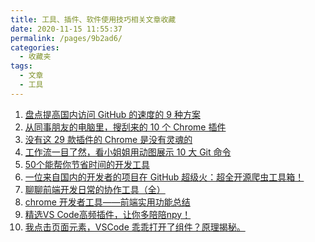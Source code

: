 ```yaml
---
title: 工具、插件、软件使用技巧相关文章收藏
date: 2020-11-15 11:55:37
permalink: /pages/9b2ad6/
categories: 
  - 收藏夹
tags: 
  - 文章
  - 工具
---
```


1. [盘点提高国内访问 GitHub 的速度的 9 种方案][url-1]
2. [从同事朋友的电脑里，搜刮来的 10 个 Chrome 插件][url-2]
3. [没有这 29 款插件的 Chrome 是没有灵魂的][url-5]
4. [工作流一目了然，看小姐姐用动图展示 10 大 Git 命令][url-3]
5. [50个能帮你节省时间的开发工具][url-4]
6. [一位来自国内的开发者的项目在 GitHub 超级火：超全开源爬虫工具箱！][url-6]
7. [聊聊前端开发日常的协作工具（全）][url-7]
8. [chrome 开发者工具——前端实用功能总结][url-8]
9. [精选VS Code高频插件，让你多陪陪npy！][url-9]
10. [我点击页面元素，VSCode 乖乖打开了组件？原理揭秘。][url-10]

[url-1]: https://mp.weixin.qq.com/s?__biz=MzIzNzA4NDk3Nw==&mid=2457740770&idx=2&sn=67d365cff13f9ed0db14328364c4f87c&chksm=ff448dbcc83304aa6b89f4b530f1e5e7965709d169ff5d0f8efc3d280ac9c425ba6c0a6ea42a&mpshare=1&scene=1&srcid=0911kpb6wpqvsKuTXWN3qU1S&sharer_sharetime=1599816543482&sharer_shareid=76605a84a018b6b091677b5240ac0709&key=6c296afc1e26cebccd7b5d5427a6a2cec37a40a83a2b59e41d9745d93e3771f9b22916e35a9fc541cf18407c98e58a4a2f11f4d3ce9f07d281e69c9124d3f98cc186612168a94917faa4e5d176791934ebea5f67ff6b04596d610b298b35162fc1108ffff6556474387c47c071b5bd5687805bd46f985ce97198bdf1c0495c06&ascene=1&uin=MTQ3NTQwOTg4MQ%3D%3D&devicetype=Windows+10+x64&version=62090529&lang=zh_CN&exportkey=Ac4NF68LhcRSv5Q7yEIp83I%3D&pass_ticket=MRyC7ujU4ZM5Jd3KfXI5vZmueAawa0qE8vlOHZ%2FvhuGICkvC3xEEPurwkBShLSAQ&wx_header=0
[url-2]: https://mp.weixin.qq.com/s?__biz=MzIzNzA4NDk3Nw==&mid=2457740273&idx=1&sn=de06803457cac84866abad1a84f6b837&chksm=ff448bafc83302b96c113bb40d3297712c1fdc9bf99dddc4789a32344434c69501b9783f09a5&mpshare=1&scene=1&srcid=0810dmYpeJ39fS1iPFDhMeQA&sharer_sharetime=1597022009516&sharer_shareid=76605a84a018b6b091677b5240ac0709&key=6c296afc1e26cebc1331857e17f17078a9c6f745e4135af53f487d7067a3d44f96d808569d156a792e99ef5423692190cd699414104e768b4cca9adb1582fa99f518cd4ccf96193b6321aeb61cebc20535c0c8fd17848183e3d594392ed4c60e157d40cf0ea582cb2f891b48e27b1a3d0329a7af6ce7239ae1d7c5b3b0993b2a&ascene=1&uin=MTQ3NTQwOTg4MQ%3D%3D&devicetype=Windows+10+x64&version=62090529&lang=zh_CN&exportkey=AVa0jQ%2FNGUzohmTWjqV%2Fj4E%3D&pass_ticket=MRyC7ujU4ZM5Jd3KfXI5vZmueAawa0qE8vlOHZ%2FvhuGICkvC3xEEPurwkBShLSAQ&wx_header=0
[url-3]: https://mp.weixin.qq.com/s?__biz=MjM5NzA1MTcyMA==&mid=2651172750&idx=2&sn=b4d79c1734b4927e3ab122a86f412d9c&chksm=bd2ee3a98a596abfd82d51a13676af001da74a03fea01233dca4c528bdea6a3ed5bab255d8c9&mpshare=1&scene=1&srcid=09096tQUc5LfGT1xpvuDQYDS&sharer_sharetime=1599581811461&sharer_shareid=76605a84a018b6b091677b5240ac0709&key=e3bce42fc7df43444cdaa4f8505d2b79e92b7433f0b7c203a7d2e7343777102e991a0348ffd7b07efb954fe1dd461896a47b48451ed3f0eb30a0d1c40cb1cb21b4f7564fe0031b30a4997eb410cf0d3b26255d59d80bd6bb16fc497bd31402e8d49af3bacace803c80ee044f0bbc7c37ceaff594c66800832c289ee60a2a3386&ascene=1&uin=MTQ3NTQwOTg4MQ%3D%3D&devicetype=Windows+10+x64&version=62090529&lang=zh_CN&exportkey=AR7ApJ4IQLcZ%2F1wEG1dGgck%3D&pass_ticket=MRyC7ujU4ZM5Jd3KfXI5vZmueAawa0qE8vlOHZ%2FvhuGICkvC3xEEPurwkBShLSAQ&wx_header=0
[url-4]:https://mp.weixin.qq.com/s?__biz=Mzg5ODA5NTM1Mw==&mid=2247490305&idx=1&sn=8984366188983f2a458a64c02119bae8&chksm=c0669a97f711138113caf1e1f5750693c5fbcd4e896fcef545c31ac1fb44172cdf9428045b28&mpshare=1&scene=1&srcid=1011ipIITNKWtRLzehccesw4&sharer_sharetime=1602399126338&sharer_shareid=76605a84a018b6b091677b5240ac0709&key=3ecdef47cec487631a8d9ecd170598409547f05588a0d2ce31bb0e6e92fe65085138ece080ea6c02fbed376049156fef411059f77180b0d4677a00c610cf089d25e861559d775309b545579f372edaf0e7c28d5851507af75879d8f12961fb06ab18d774971d4cdb2d1fd7326ef6551ecd90677188ea667e58d94ca348674f83&ascene=1&uin=MTQ3NTQwOTg4MQ%3D%3D&devicetype=Windows+10+x64&version=6300002f&lang=zh_CN&exportkey=AcCk73fkrenye79eZDRPVhk%3D&pass_ticket=JqWxJa8bdrA7kFFDjJ2Ugc%2BYxmazPx5u%2F6xeLa%2BxAbZK6LhP5THzmDnEUiZl159n&wx_header=0
[url-5]:https://mp.weixin.qq.com/s?__biz=MzI0MzIyMDM5Ng==&mid=2649830697&idx=1&sn=3ff700ded047c47a7637f45513e7b9cd&chksm=f175ffeac60276fc14b50126645326a91fe5479c5de795d087af626bb4368a61e7626daf998b&mpshare=1&scene=1&srcid=1031KF6I2qIklvWjAKm3ahVg&sharer_sharetime=1604125605818&sharer_shareid=76605a84a018b6b091677b5240ac0709&key=60815bf891252fab89ccf399be1997e5ce65283ca014f771f313f0611a810b795695f0f5af6b82be9593087efc38e3c0f085dda2aa48a612b2f3d1590b1a06cbc4b2b43b695afd252a64ec23b9e017277d8297e6d8ed4e6300fd2807493aadc97acfc6dc351483b34cb9e6ca080aa251a9d0040852118618293b8a5dbaa37201&ascene=1&uin=MTQ3NTQwOTg4MQ%3D%3D&devicetype=Windows+10+x64&version=6300002f&lang=zh_CN&exportkey=Ad9DMxSX3exZhGDoyPu6ymA%3D&pass_ticket=JqWxJa8bdrA7kFFDjJ2Ugc%2BYxmazPx5u%2F6xeLa%2BxAbZK6LhP5THzmDnEUiZl159n&wx_header=0
[url-6]:https://mp.weixin.qq.com/s?__biz=MzIzNzA4NDk3Nw==&mid=2457741432&idx=1&sn=9404b47b7877141f97c92c6470292685&chksm=ff448026c8330930cbe0b242c1d434896455c9b573d4732850d8c0dd2eb693e017c2617f0788&mpshare=1&scene=1&srcid=1102GivP7UFz21oijMYfVahD&sharer_sharetime=1604332928064&sharer_shareid=76605a84a018b6b091677b5240ac0709&key=60815bf891252fab4f796c0e4e36e3235fe92bab26783d27895e7eda88abef045b387043301127e72bcd33e8e44ddccdc4bdb9d4fa2e7c20e60af1bcb826ba8e827f3549d8a7aa19e4eb295465ede9237ad721a559b9a352e4759c95ccaa435d18c710d252bf17c5d117c6e33f1b7136d0be806282c9f97c703f1323519d0c97&ascene=1&uin=MTQ3NTQwOTg4MQ%3D%3D&devicetype=Windows+10+x64&version=6300002f&lang=zh_CN&exportkey=Aag3Q7nvgzOy6ioN4tRqNM8%3D&pass_ticket=JqWxJa8bdrA7kFFDjJ2Ugc%2BYxmazPx5u%2F6xeLa%2BxAbZK6LhP5THzmDnEUiZl159n&wx_header=0
[url-7]:https://juejin.im/post/6844904176330375181
[url-8]:https://mp.weixin.qq.com/s?__biz=Mzg5NjAzMjI0NQ==&mid=2247488403&idx=1&sn=260b63b20508163dbfabae5ad26c7c80&chksm=c0061f09f771961f39a556fc9fa36d44acc33065de42702085ef246ecd4bbd590d85922ceec2&mpshare=1&scene=1&srcid=1118a9QfQ0b7JR6zTyy693gV&sharer_sharetime=1605709226319&sharer_shareid=76605a84a018b6b091677b5240ac0709&key=db703f13e9c93d828f1b4bd32e43e9ccff3d6fdbd44345380c324a79f343711c32bff3d65c6b534853b8f31acb702be2596b4862a085db014fd2905d5b32a0b9ee73bb8ad619adee1642ea751d9aac8d3ece3ba1bc1bc24851511018202f11ca3a4a94e879a40eaf717c50b9e851c7c9449751b1aebcc332413a64d94d40869c&ascene=1&uin=MTQ3NTQwOTg4MQ%3D%3D&devicetype=Windows+10+x64&version=6300002f&lang=zh_CN&exportkey=AQ%2BzaTyIZRFdQA2bQGB0MMw%3D&pass_ticket=hDXsm3zCTw3jHfqsbwwE88xnevMZ0et1%2FS%2FS%2BT0u9ba%2FxpnsGYp7DyJFD6Ed4ZaV&wx_header=0
[url-9]:https://mp.weixin.qq.com/s?__biz=MzI4NDYxNTM0OQ==&mid=2247486194&idx=1&sn=2b5c036b326c57433d5820a60ccbc2e3&chksm=ebf9fd28dc8e743e0d017964eaf7f39d88825de2cff8f5f7a3e1916dec70fe9f31643940dd94&mpshare=1&scene=1&srcid=1125XzmHVfbUsIZ26J8RZoqG&sharer_sharetime=1606264574598&sharer_shareid=76605a84a018b6b091677b5240ac0709&key=b21a63ac0a84fad9ca7342f7407e0228d4ad7c863d1a7b569c6edd40b5d83e3ae50d55a289ea85fec9eeffa8d4041ed6c13dcc17e36a32257af61585ce4848dd3e4b831428d8efb02a40e46968f5ea00f5f9e618dce73ad78988da1ced5791cc0671de728c849ac2e0428875bb9be65977d8bfe56466635bef56ff29fa30fa94&ascene=1&uin=MTQ3NTQwOTg4MQ%3D%3D&devicetype=Windows+10+x64&version=6300002f&lang=zh_CN&exportkey=AXV3X9JUF%2FI3YeSY4c0AlxE%3D&pass_ticket=hDXsm3zCTw3jHfqsbwwE88xnevMZ0et1%2FS%2FS%2BT0u9ba%2FxpnsGYp7DyJFD6Ed4ZaV&wx_header=0
[url-10]:https://mp.weixin.qq.com/s?__biz=Mzg5NjAzMjI0NQ==&mid=2247488797&idx=1&sn=f4aecdae19bae87c4ac11b4fd34df30c&chksm=c0061987f7719091ff7b2dbebe142262c9fe8e5bdbab31918de515c837a35edf28604f7a8cd9&mpshare=1&scene=1&srcid=1206b7QsWnJ3KIHTssuZLx3s&sharer_sharetime=1607220485083&sharer_shareid=76605a84a018b6b091677b5240ac0709&key=ff69355afd56518a02241deccde124a448518257da78c592fa98cdf7812ead5c110ad3dc9155feaee9b684576ca1c1a42eb509565b9f13b4f7368f96fc7ad59b9526bbbd15b7572cef1e19d087cc78b6634b4aa3d65522ecf9ef03ff4d77f4e85d94140913a140b29df8ea04d446a0c9613762fb6920e350c00cba2b8a0cb3d4&ascene=1&uin=MTQ3NTQwOTg4MQ%3D%3D&devicetype=Windows+10+x64&version=6300002f&lang=zh_CN&exportkey=AZCXJDJhM0mDI9xrm%2BgD3t0%3D&pass_ticket=hDXsm3zCTw3jHfqsbwwE88xnevMZ0et1%2FS%2FS%2BT0u9ba%2FxpnsGYp7DyJFD6Ed4ZaV&wx_header=0